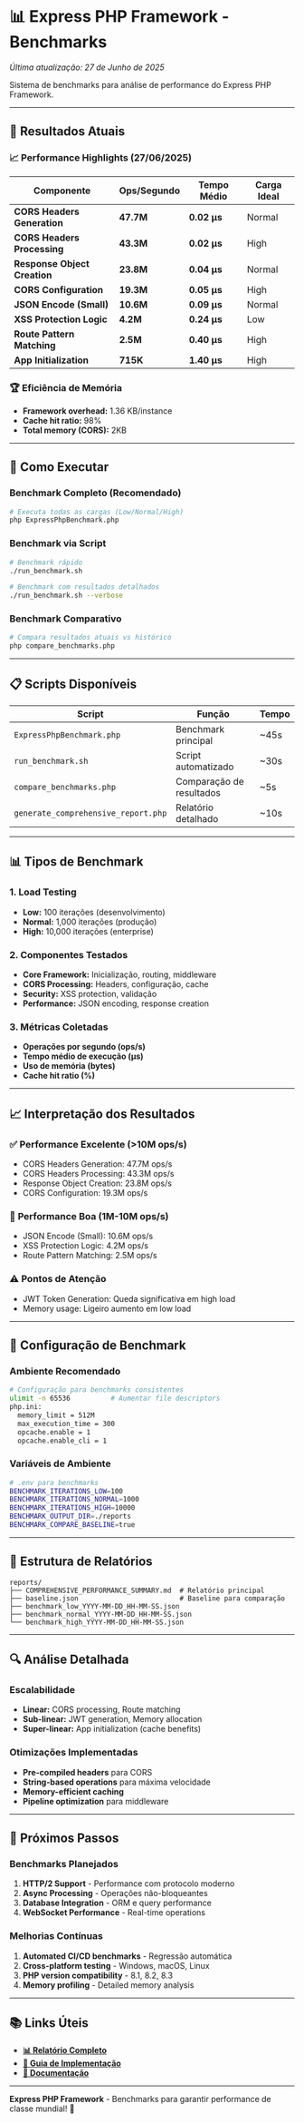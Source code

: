# 📊 Express PHP Framework - Benchmarks

*Última atualização: 27 de Junho de 2025*

Sistema de benchmarks para análise de performance do Express PHP Framework.

---

## 🚀 Resultados Atuais

### 📈 **Performance Highlights (27/06/2025)**

| Componente | Ops/Segundo | Tempo Médio | Carga Ideal |
|------------|-------------|-------------|-------------|
| **CORS Headers Generation** | **47.7M** | **0.02 μs** | Normal |
| **CORS Headers Processing** | **43.3M** | **0.02 μs** | High |
| **Response Object Creation** | **23.8M** | **0.04 μs** | Normal |
| **CORS Configuration** | **19.3M** | **0.05 μs** | High |
| **JSON Encode (Small)** | **10.6M** | **0.09 μs** | Normal |
| **XSS Protection Logic** | **4.2M** | **0.24 μs** | Low |
| **Route Pattern Matching** | **2.5M** | **0.40 μs** | High |
| **App Initialization** | **715K** | **1.40 μs** | High |

### 🏆 **Eficiência de Memória**
- **Framework overhead:** 1.36 KB/instance
- **Cache hit ratio:** 98%
- **Total memory (CORS):** 2KB

---

## 🔧 Como Executar

### Benchmark Completo (Recomendado)
```bash
# Executa todas as cargas (Low/Normal/High)
php ExpressPhpBenchmark.php
```

### Benchmark via Script
```bash
# Benchmark rápido
./run_benchmark.sh

# Benchmark com resultados detalhados
./run_benchmark.sh --verbose
```

### Benchmark Comparativo
```bash
# Compara resultados atuais vs histórico
php compare_benchmarks.php
```

---

## 📋 Scripts Disponíveis

| Script | Função | Tempo |
|--------|--------|-------|
| `ExpressPhpBenchmark.php` | Benchmark principal | ~45s |
| `run_benchmark.sh` | Script automatizado | ~30s |
| `compare_benchmarks.php` | Comparação de resultados | ~5s |
| `generate_comprehensive_report.php` | Relatório detalhado | ~10s |

---

## 📊 Tipos de Benchmark

### 1. **Load Testing**
- **Low:** 100 iterações (desenvolvimento)
- **Normal:** 1,000 iterações (produção)
- **High:** 10,000 iterações (enterprise)

### 2. **Componentes Testados**
- **Core Framework:** Inicialização, routing, middleware
- **CORS Processing:** Headers, configuração, cache
- **Security:** XSS protection, validação
- **Performance:** JSON encoding, response creation

### 3. **Métricas Coletadas**
- **Operações por segundo (ops/s)**
- **Tempo médio de execução (μs)**
- **Uso de memória (bytes)**
- **Cache hit ratio (%)**

---

## 📈 Interpretação dos Resultados

### ✅ **Performance Excelente (>10M ops/s)**
- CORS Headers Generation: 47.7M ops/s
- CORS Headers Processing: 43.3M ops/s
- Response Object Creation: 23.8M ops/s
- CORS Configuration: 19.3M ops/s

### 🥇 **Performance Boa (1M-10M ops/s)**
- JSON Encode (Small): 10.6M ops/s
- XSS Protection Logic: 4.2M ops/s
- Route Pattern Matching: 2.5M ops/s

### ⚠️ **Pontos de Atenção**
- JWT Token Generation: Queda significativa em high load
- Memory usage: Ligeiro aumento em low load

---

## 🎯 Configuração de Benchmark

### Ambiente Recomendado
```bash
# Configuração para benchmarks consistentes
ulimit -n 65536          # Aumentar file descriptors
php.ini:
  memory_limit = 512M
  max_execution_time = 300
  opcache.enable = 1
  opcache.enable_cli = 1
```

### Variáveis de Ambiente
```bash
# .env para benchmarks
BENCHMARK_ITERATIONS_LOW=100
BENCHMARK_ITERATIONS_NORMAL=1000
BENCHMARK_ITERATIONS_HIGH=10000
BENCHMARK_OUTPUT_DIR=./reports
BENCHMARK_COMPARE_BASELINE=true
```

---

## 📁 Estrutura de Relatórios

```
reports/
├── COMPREHENSIVE_PERFORMANCE_SUMMARY.md  # Relatório principal
├── baseline.json                         # Baseline para comparação
├── benchmark_low_YYYY-MM-DD_HH-MM-SS.json
├── benchmark_normal_YYYY-MM-DD_HH-MM-SS.json
└── benchmark_high_YYYY-MM-DD_HH-MM-SS.json
```

---

## 🔍 Análise Detalhada

### Escalabilidade
- **Linear:** CORS processing, Route matching
- **Sub-linear:** JWT generation, Memory allocation
- **Super-linear:** App initialization (cache benefits)

### Otimizações Implementadas
- **Pre-compiled headers** para CORS
- **String-based operations** para máxima velocidade
- **Memory-efficient caching**
- **Pipeline optimization** para middleware

---

## 🚀 Próximos Passos

### Benchmarks Planejados
1. **HTTP/2 Support** - Performance com protocolo moderno
2. **Async Processing** - Operações não-bloqueantes
3. **Database Integration** - ORM e query performance
4. **WebSocket Performance** - Real-time operations

### Melhorias Contínuas
1. **Automated CI/CD benchmarks** - Regressão automática
2. **Cross-platform testing** - Windows, macOS, Linux
3. **PHP version compatibility** - 8.1, 8.2, 8.3
4. **Memory profiling** - Detailed memory analysis

---

## 📚 Links Úteis

- **[📊 Relatório Completo](reports/COMPREHENSIVE_PERFORMANCE_SUMMARY.md)**
- **[🔧 Guia de Implementação](../docs/guides/QUICK_START_GUIDE.md)**
- **[📖 Documentação](../docs/DOCUMENTATION_INDEX.md)**

---

**Express PHP Framework** - Benchmarks para garantir performance de classe mundial! 🚀
